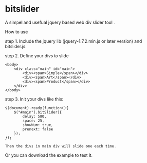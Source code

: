 bitslider
=========

A simpel and usefual jquery based web div slider tool .

How to use

step 1. Include the jquery lib (jquery-1.7.2.min.js or later version) and bitslider.js

step 2. Define your divs to slide
	
	<body>	
		<div class="main" id="main">
			<div><span>Simple</span></div>
			<div><span>Art</span></div>
			<div><span>Product</span></div>
		</div>
	</body>
step 3. Init your divs like this:

	$(document).ready(function(){	
		$("#main").bitSlider({
			delay: 500,
			space: 25,
			showNum: true,
			prenext: false
		});
	});
	
	Then the divs in main div will slide one each time.

Or you can download the example to test it.

